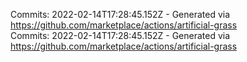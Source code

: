 Commits: 2022-02-14T17:28:45.152Z - Generated via https://github.com/marketplace/actions/artificial-grass
<br>
Commits: 2022-02-14T17:28:45.152Z - Generated via https://github.com/marketplace/actions/artificial-grass
<br>
